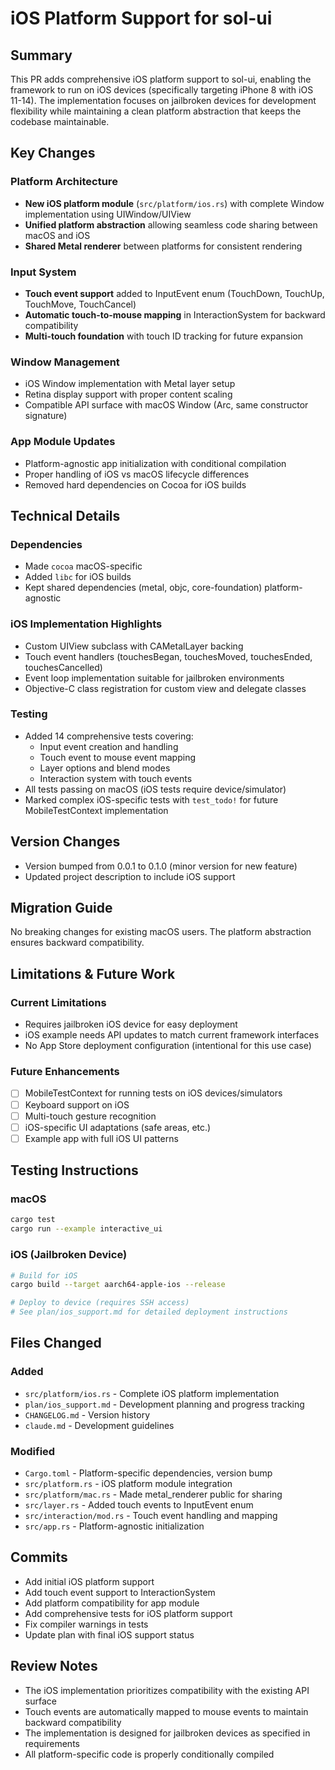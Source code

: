 # iOS Platform Support for sol-ui

## Summary

This PR adds comprehensive iOS platform support to sol-ui, enabling the framework to run on iOS devices (specifically targeting iPhone 8 with iOS 11-14). The implementation focuses on jailbroken devices for development flexibility while maintaining a clean platform abstraction that keeps the codebase maintainable.

## Key Changes

### Platform Architecture
- **New iOS platform module** (`src/platform/ios.rs`) with complete Window implementation using UIWindow/UIView
- **Unified platform abstraction** allowing seamless code sharing between macOS and iOS
- **Shared Metal renderer** between platforms for consistent rendering

### Input System
- **Touch event support** added to InputEvent enum (TouchDown, TouchUp, TouchMove, TouchCancel)
- **Automatic touch-to-mouse mapping** in InteractionSystem for backward compatibility
- **Multi-touch foundation** with touch ID tracking for future expansion

### Window Management
- iOS Window implementation with Metal layer setup
- Retina display support with proper content scaling
- Compatible API surface with macOS Window (Arc<Window>, same constructor signature)

### App Module Updates
- Platform-agnostic app initialization with conditional compilation
- Proper handling of iOS vs macOS lifecycle differences
- Removed hard dependencies on Cocoa for iOS builds

## Technical Details

### Dependencies
- Made `cocoa` macOS-specific
- Added `libc` for iOS builds
- Kept shared dependencies (metal, objc, core-foundation) platform-agnostic

### iOS Implementation Highlights
- Custom UIView subclass with CAMetalLayer backing
- Touch event handlers (touchesBegan, touchesMoved, touchesEnded, touchesCancelled)
- Event loop implementation suitable for jailbroken environments
- Objective-C class registration for custom view and delegate classes

### Testing
- Added 14 comprehensive tests covering:
  - Input event creation and handling
  - Touch event to mouse event mapping
  - Layer options and blend modes
  - Interaction system with touch events
- All tests passing on macOS (iOS tests require device/simulator)
- Marked complex iOS-specific tests with `test_todo!` for future MobileTestContext implementation

## Version Changes
- Version bumped from 0.0.1 to 0.1.0 (minor version for new feature)
- Updated project description to include iOS support

## Migration Guide
No breaking changes for existing macOS users. The platform abstraction ensures backward compatibility.

## Limitations & Future Work

### Current Limitations
- Requires jailbroken iOS device for easy deployment
- iOS example needs API updates to match current framework interfaces
- No App Store deployment configuration (intentional for this use case)

### Future Enhancements
- [ ] MobileTestContext for running tests on iOS devices/simulators
- [ ] Keyboard support on iOS
- [ ] Multi-touch gesture recognition
- [ ] iOS-specific UI adaptations (safe areas, etc.)
- [ ] Example app with full iOS UI patterns

## Testing Instructions

### macOS
```bash
cargo test
cargo run --example interactive_ui
```

### iOS (Jailbroken Device)
```bash
# Build for iOS
cargo build --target aarch64-apple-ios --release

# Deploy to device (requires SSH access)
# See plan/ios_support.md for detailed deployment instructions
```

## Files Changed

### Added
- `src/platform/ios.rs` - Complete iOS platform implementation
- `plan/ios_support.md` - Development planning and progress tracking
- `CHANGELOG.md` - Version history
- `claude.md` - Development guidelines

### Modified
- `Cargo.toml` - Platform-specific dependencies, version bump
- `src/platform.rs` - iOS platform module integration
- `src/platform/mac.rs` - Made metal_renderer public for sharing
- `src/layer.rs` - Added touch events to InputEvent enum
- `src/interaction/mod.rs` - Touch event handling and mapping
- `src/app.rs` - Platform-agnostic initialization

## Commits
- Add initial iOS platform support
- Add touch event support to InteractionSystem
- Add platform compatibility for app module
- Add comprehensive tests for iOS platform support
- Fix compiler warnings in tests
- Update plan with final iOS support status

## Review Notes
- The iOS implementation prioritizes compatibility with the existing API surface
- Touch events are automatically mapped to mouse events to maintain backward compatibility
- The implementation is designed for jailbroken devices as specified in requirements
- All platform-specific code is properly conditionally compiled
